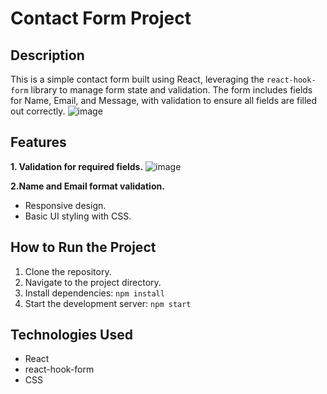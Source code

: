 # Contact Form Project

## Description

This is a simple contact form built using React, leveraging the `react-hook-form` library to manage form state and validation. The form includes fields for Name, Email, and Message, with validation to ensure all fields are filled out correctly.
![image](https://github.com/user-attachments/assets/74baf4ca-e62c-4ab3-aab7-27eeb1ae058e)

## Features

**1. Validation for required fields.**
  ![image](https://github.com/user-attachments/assets/1f78564e-bb38-47c5-a9d0-c387b9734555)

 **2.Name and Email format validation.**
 
- Responsive design.
- Basic UI styling with CSS.

## How to Run the Project

1. Clone the repository.
2. Navigate to the project directory.
3. Install dependencies: `npm install`
4. Start the development server: `npm start`

## Technologies Used

- React
- react-hook-form
- CSS


